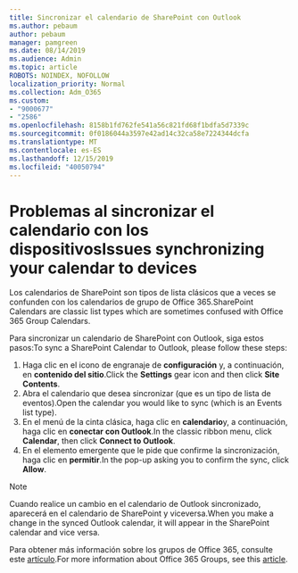 ```yaml
---
title: Sincronizar el calendario de SharePoint con Outlook
ms.author: pebaum
author: pebaum
manager: pamgreen
ms.date: 08/14/2019
ms.audience: Admin
ms.topic: article
ROBOTS: NOINDEX, NOFOLLOW
localization_priority: Normal
ms.collection: Adm_O365
ms.custom:
- "9000677"
- "2586"
ms.openlocfilehash: 8158b1fd762fe541a56c821fd68f1bdfa5d7339c
ms.sourcegitcommit: 0f0186044a3597e42ad14c32ca58e7224344dcfa
ms.translationtype: MT
ms.contentlocale: es-ES
ms.lasthandoff: 12/15/2019
ms.locfileid: "40050794"
---
```

# <a name="issues-synchronizing-your-calendar-to-devices"></a><span data-ttu-id="9904c-102">Problemas al sincronizar el calendario con los dispositivos</span><span class="sxs-lookup"><span data-stu-id="9904c-102">Issues synchronizing your calendar to devices</span></span>

<span data-ttu-id="9904c-103">Los calendarios de SharePoint son tipos de lista clásicos que a veces se confunden con los calendarios de grupo de Office 365.</span><span class="sxs-lookup"><span data-stu-id="9904c-103">SharePoint Calendars are classic list types which are sometimes confused with Office 365 Group Calendars.</span></span>

<span data-ttu-id="9904c-104">Para sincronizar un calendario de SharePoint con Outlook, siga estos pasos:</span><span class="sxs-lookup"><span data-stu-id="9904c-104">To sync a SharePoint Calendar to Outlook, please follow these steps:</span></span>

1. <span data-ttu-id="9904c-105">Haga clic en el icono de engranaje de **configuración** y, a continuación, en **contenido del sitio**.</span><span class="sxs-lookup"><span data-stu-id="9904c-105">Click the **Settings** gear icon and then click **Site Contents**.</span></span>
2. <span data-ttu-id="9904c-106">Abra el calendario que desea sincronizar (que es un tipo de lista de eventos).</span><span class="sxs-lookup"><span data-stu-id="9904c-106">Open the calendar you would like to sync (which is an Events list type).</span></span>
3. <span data-ttu-id="9904c-107">En el menú de la cinta clásica, haga clic en **calendario**y, a continuación, haga clic en **conectar con Outlook**.</span><span class="sxs-lookup"><span data-stu-id="9904c-107">In the classic ribbon menu, click **Calendar**, then click **Connect to Outlook**.</span></span>
4. <span data-ttu-id="9904c-108">En el elemento emergente que le pide que confirme la sincronización, haga clic en **permitir**.</span><span class="sxs-lookup"><span data-stu-id="9904c-108">In the pop-up asking you to confirm the sync, click **Allow**.</span></span>

>[!Note]
> <span data-ttu-id="9904c-109">Cuando realice un cambio en el calendario de Outlook sincronizado, aparecerá en el calendario de SharePoint y viceversa.</span><span class="sxs-lookup"><span data-stu-id="9904c-109">When you make a change in the synced Outlook calendar, it will appear in the SharePoint calendar and vice versa.</span></span>

<span data-ttu-id="9904c-110">Para obtener más información sobre los grupos de Office 365, consulte este [artículo](https://support.office.com/article/Learn-about-Office-365-groups-b565caa1-5c40-40ef-9915-60fdb2d97fa2).</span><span class="sxs-lookup"><span data-stu-id="9904c-110">For more information about Office 365 Groups, see this [article](https://support.office.com/article/Learn-about-Office-365-groups-b565caa1-5c40-40ef-9915-60fdb2d97fa2).</span></span>
